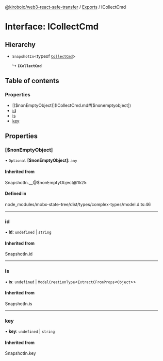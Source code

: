 [@kiroboio/web3-react-safe-transfer](../README.md) / [Exports](../modules.md) / ICollectCmd

# Interface: ICollectCmd

## Hierarchy

- `SnapshotIn`<typeof [`CollectCmd`](../modules.md#collectcmd)\>

  ↳ **`ICollectCmd`**

## Table of contents

### Properties

- [[$nonEmptyObject]](ICollectCmd.md#[$nonemptyobject])
- [id](ICollectCmd.md#id)
- [is](ICollectCmd.md#is)
- [key](ICollectCmd.md#key)

## Properties

### [$nonEmptyObject]

• `Optional` **[$nonEmptyObject]**: `any`

#### Inherited from

SnapshotIn.\_\_@$nonEmptyObject@1525

#### Defined in

node_modules/mobx-state-tree/dist/types/complex-types/model.d.ts:46

___

### id

• **id**: `undefined` \| `string`

#### Inherited from

SnapshotIn.id

___

### is

• **is**: `undefined` \| `ModelCreationType`<`ExtractCFromProps`<`Object`\>\>

#### Inherited from

SnapshotIn.is

___

### key

• **key**: `undefined` \| `string`

#### Inherited from

SnapshotIn.key
